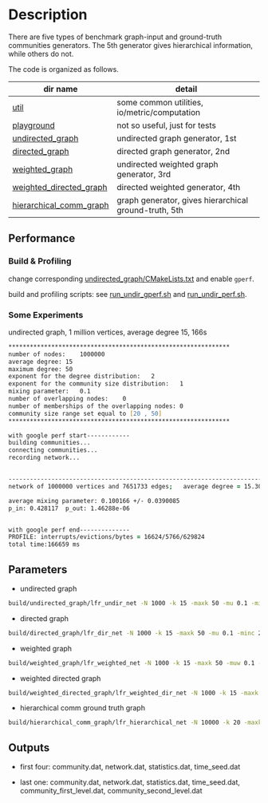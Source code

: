 # Description

There are five types of benchmark graph-input and ground-truth communities generators. The 5th generator
gives hierarchical information, while others do not.

The code is organized as follows.

dir name | detail
--- | ---
[util](util) | some common utilities, io/metric/computation
[playground](playground) | not so useful, just for tests
[undirected_graph](undirected_graph) | undirected graph generator, 1st
[directed_graph](directed_graph) | directed graph generator, 2nd
[weighted_graph](weighted_graph) | undirected weighted graph generator, 3rd
[weighted_directed_graph](weighted_directed_graph) | directed weighted generator, 4th
[hierarchical_comm_graph](hierarchical_comm_graph) | graph generator, gives hierarchical ground-truth, 5th

## Performance

### Build & Profiling

change corresponding [undirected_graph/CMakeLists.txt](undirected_graph/CMakeLists.txt) and enable `gperf`.

build and profiling scripts: see [run_undir_gperf.sh](run_undir_gperf.sh) and [run_undir_perf.sh](run_undir_perf.sh).

### Some Experiments

undirected graph, 1 million vertices, average degree 15, 166s

```zsh
**************************************************************
number of nodes:	1000000
average degree:	15
maximum degree:	50
exponent for the degree distribution:	2
exponent for the community size distribution:	1
mixing parameter:	0.1
number of overlapping nodes:	0
number of memberships of the overlapping nodes:	0
community size range set equal to [20 , 50]
**************************************************************

with google perf start------------
building communities...
connecting communities...
recording network...


---------------------------------------------------------------------------
network of 1000000 vertices and 7651733 edges;	 average degree = 15.3035

average mixing parameter: 0.100166 +/- 0.0390085
p_in: 0.428117	p_out: 1.46288e-06


with google perf end--------------
PROFILE: interrupts/evictions/bytes = 16624/5766/629824
total time:166659 ms
```

## Parameters

- undirected graph

```zsh
build/undirected_graph/lfr_undir_net -N 1000 -k 15 -maxk 50 -mu 0.1 -minc 20 -maxc 50
```

- directed graph

```zsh
build/directed_graph/lfr_dir_net -N 1000 -k 15 -maxk 50 -mu 0.1 -minc 20 -maxc 50
```

- weighted graph

```zsh
build/weighted_graph/lfr_weighted_net -N 1000 -k 15 -maxk 50 -muw 0.1 -minc 20 -maxc 50
```

- weighted directed graph

```zsh
build/weighted_directed_graph/lfr_weighted_dir_net -N 1000 -k 15 -maxk 50 -muw 0.1 -minc 20 -maxc 50
```

- hierarchical comm ground truth graph

```zsh
build/hierarchical_comm_graph/lfr_hierarchical_net -N 10000 -k 20 -maxk 50 -mu2 0.3 -minc 20 -maxc 50 -minC 100 -maxC 1000 -mu1 0.1
```

## Outputs

- first four: community.dat, network.dat, statistics.dat, time_seed.dat

- last one: community.dat, network.dat, statistics.dat, time_seed.dat, community_first_level.dat, community_second_level.dat
